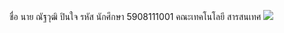 ชื่อ นาย ณัฐวุฒิ ปินใจ รหัส นักศึกษา 5908111001 คณะเทคโนโลยี สารสนเทศ
<a href="http://www.mx7.com/view2/A6E10kHD3XYA8int" target="_blank"><img border="0" src="http://www.mx7.com/i/235/QjKpvM.JPG" /></a>

